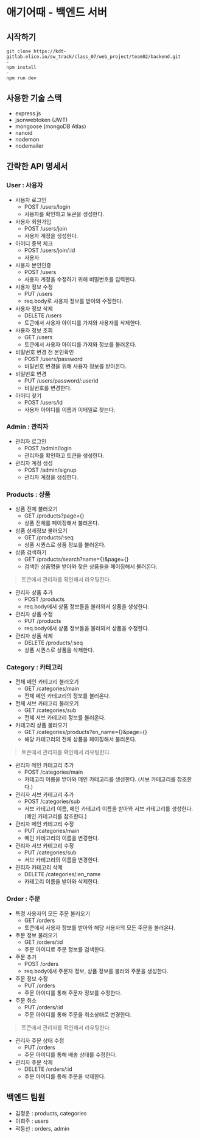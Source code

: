# 애기어때 - 백엔드 서버

## 시작하기
```
git clone https://kdt-gitlab.elice.io/sw_track/class_07/web_project/team02/backend.git
-
npm install
-
npm run dev
```

## 사용한 기술 스택
+ express.js
+ jsonwebtoken (JWT)
+ mongoose (mongoDB Atlas)
+ nanoid
+ nodemon
+ nodemailer

## 간략한 API 명세서 
### User : 사용자
+ 사용자 로그인
    + POST /users/login
    + 사용자를 확인하고 토큰을 생성한다.
+ 사용자 회원가입
    + POST /users/join
    + 사용자 계정을 생성한다.
+ 아이디 중복 체크
    + POST /users/join/:id
    + 사용자
+ 사용자 본인인증
    + POST /users
    + 사용자 계정을 수정하기 위해 비밀번호를 입력한다.
+ 사용자 정보 수정
    + PUT /users
    + req.body로 사용자 정보를 받아와 수정한다.
+ 사용자 정보 삭제
    + DELETE /users
    + 토큰에서 사용자 아이디를 가져와 사용자를 삭제한다.
+ 사용자 정보 조회
    + GET /users
    + 토큰에서 사용자 아이디를 가져와 정보를 불러온다.
+ 비밀번호 변경 전 본인확인
    + POST /users/password
    + 비밀번호 변경을 위해 사용자 정보를 받아온다.
+ 비밀번호 변경
    + PUT /users/password/:userid
    + 비밀번호를 변경한다.
+ 아이디 찾기
    + POST /users/id
    + 사용자 아이디를 이름과 이메일로 찾는다.

### Admin : 관리자
+ 관리자 로그인
    + POST /admin/login
    + 관리자를 확인하고 토큰을 생성한다.
+ 관리자 계정 생성
    + POST /admin/signup
    + 관리자 계정을 생성한다.

### Products : 상품
+ 상품 전체 불러오기
    + GET /products?page={}
    + 상품 전체를 페이징해서 불러온다.
+ 상품 상세정보 불러오기
    + GET /products/:seq
    + 상품 시퀀스로 상품 정보를 불러온다.
+ 상품 검색하기
    + GET /products/search?name={}&page={}
    + 검색한 상품명을 받아와 찾은 상품들을 페이징해서 불러온다.

> 토큰에서 관리자를 확인해서 라우팅한다.
+ 관리자 상품 추가
    + POST /products
    + req.body에서 상품 정보들을 불러와서 상품을 생성한다.
+ 관리자 상품 수정
    + PUT /products
    + req.body에서 상품 정보들을 불러와서 상품을 수정한다.
+ 관리자 상품 삭제
    + DELETE /products/:seq
    + 상품 시퀀스로 상품을 삭제한다.

### Category : 카테고리
+ 전체 메인 카테고리 불러오기
    + GET /categories/main
    + 전체 메인 카테고리의 정보를 불러온다.
+ 전체 서브 카테고리 불러오기
    + GET /categories/sub
    + 전체 서브 카테고리 정보를 불러온다.
+ 카테고리 상품 불러오기
    + GET /categories/products?en_name={}&page={}
    + 해당 카테고리의 전체 상품을 페이징해서 불러온다.

> 토큰에서 관리자를 확인해서 라우팅한다.
+ 관리자 메인 카테고리 추가
    + POST /categories/main
    + 카테고리 이름을 받아와 메인 카테고리를 생성한다. (서브 카테고리를 참조한다.)
+ 관리자 서브 카테고리 추가
    + POST /categories/sub
    + 서브 카테고리 이름, 메인 카테고리 이름을 받아와 서브 카테고리를 생성한다. (메인 카테고리를 참조한다.)
+ 관리자 메인 카테고리 수정
    + PUT /categories/main
    + 메인 카테고리의 이름을 변경한다.
+ 관리자 서브 카테고리 수정
    + PUT /categories/sub
    + 서브 카테고리의 이름을 변경한다.
+ 관리자 카테고리 삭제
    + DELETE /categories/:en_name
    + 카테고리 이름을 받아와 삭제한다.

### Order : 주문
+ 특정 사용자의 모든 주문 불러오기
    + GET /orders
    + 토큰에서 사용자 정보를 받아와 해당 사용자의 모든 주문을 불러온다.
+ 주문 정보 불러오기
    + GET /orders/:id
    + 주문 아이디로 주문 정보를 검색한다.
+ 주문 추가
    + POST /orders
    + req.body에서 주문자 정보, 상품 정보를 불러와 주문을 생성한다.
+ 주문 정보 수정
    + PUT /orders
    + 주문 아이디를 통해 주문자 정보를 수정한다.
+ 주문 취소
    + PUT /orders/:id
    + 주문 아이디를 통해 주문을 취소상태로 변경한다.

> 토큰에서 관리자를 확인해서 라우팅한다.
+ 관리자 주문 상태 수정
    + PUT /orders
    + 주문 아이디를 통해 배송 상태를 수정한다.
+ 관리자 주문 삭제
    + DELETE /orders/:id
    + 주문 아이디를 통해 주문을 삭제한다.

## 백엔드 팀원
+ 김정운 : products, categories
+ 이희주 : users
+ 곽동선 : orders, admin
